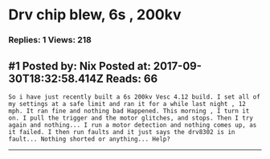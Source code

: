 # Drv chip blew, 6s , 200kv

### Replies: 1 Views: 218

## \#1 Posted by: Nix Posted at: 2017-09-30T18:32:58.414Z Reads: 66

```
So i have just recently built a 6s 200kv Vesc 4.12 build. I set all of my settings at a safe limit and ran it for a while last night , 12 mph. It ran fine and nothing bad Happened. This morning , I turn it on. I pull the trigger and the motor glitches, and stops. Then I try again and nothing... I run a motor detection and nothing comes up, as it failed. I then run faults and it just says the drv8302 is in fault... Nothing shorted or anything... Help?
```

---
